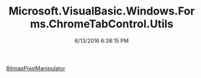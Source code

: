 ﻿---
title: Microsoft.VisualBasic.Windows.Forms.ChromeTabControl.Utils
date: 6/13/2016 6:38:15 PM
---

[BitmapPixelManipulator](T-Microsoft.VisualBasic.Windows.Forms.ChromeTabControl.Utils.BitmapPixelManipulator.html)
